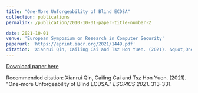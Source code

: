 ```yaml
---
title: "One-More Unforgeability of Blind ECDSA"
collection: publications
permalink: /publication/2010-10-01-paper-title-number-2

date: 2021-10-01
venue: 'European Symposium on Research in Computer Security'
paperurl: 'https://eprint.iacr.org/2021/1449.pdf'
citation: 'Xianrui Qin, Cailing Cai and Tsz Hon Yuen. (2021). &quot;One-more Unforgeability of Blind ECDSA.&quot; <i>ESORICS 2021</i>. 313-331.'
---
```


[Download paper here](https://eprint.iacr.org/2021/1449.pdf)

Recommended citation: Xianrui Qin, Cailing Cai and Tsz Hon Yuen. (2021). "One-more Unforgeability of Blind ECDSA." <i>ESORICS 2021</i>. 313-331.
